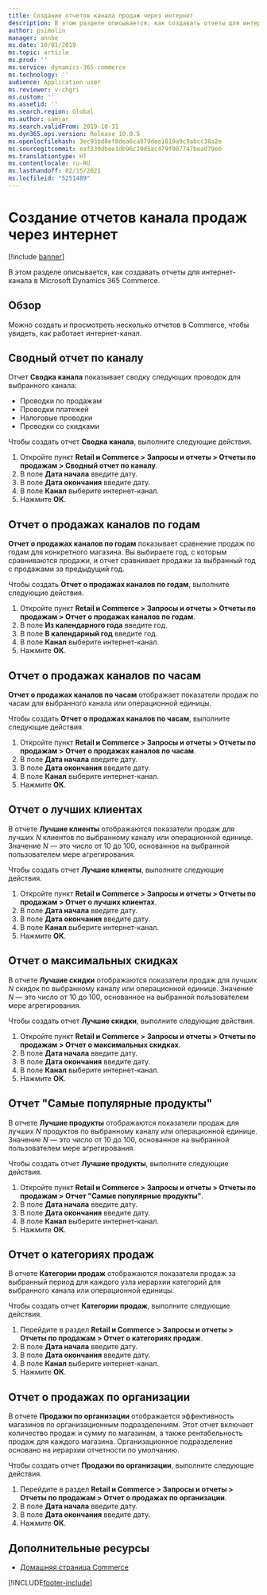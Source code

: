 ```yaml
---
title: Создание отчетов канала продаж через интернет
description: В этом разделе описывается, как создавать отчеты для интернет-канала в Microsoft Dynamics 365 Commerce.
author: psimolin
manager: annbe
ms.date: 10/01/2019
ms.topic: article
ms.prod: ''
ms.service: dynamics-365-commerce
ms.technology: ''
audience: Application user
ms.reviewer: v-chgri
ms.custom: ''
ms.assetid: ''
ms.search.region: Global
ms.author: samjar
ms.search.validFrom: 2019-10-31
ms.dyn365.ops.version: Release 10.0.5
ms.openlocfilehash: 3ec93bd8ef8dea6ca979dee1819a9c9abcc38a2e
ms.sourcegitcommit: eaf330dbee1db96c20d5ac479f007747bea079eb
ms.translationtype: HT
ms.contentlocale: ru-RU
ms.lasthandoff: 02/15/2021
ms.locfileid: "5251489"
---
```

# <a name="generate-online-channel-reports"></a>Создание отчетов канала продаж через интернет


[!include [banner](includes/banner.md)]

В этом разделе описывается, как создавать отчеты для интернет-канала в Microsoft Dynamics 365 Commerce.

## <a name="overview"></a>Обзор

Можно создать и просмотреть несколько отчетов в Commerce, чтобы увидеть, как работает интернет-канал.

## <a name="channel-summary-report"></a>Сводный отчет по каналу

Отчет **Сводка канала** показывает сводку следующих проводок для выбранного канала:

- Проводки по продажам
- Проводки платежей
- Налоговые проводки
- Проводки со скидками

Чтобы создать отчет **Сводка канала**, выполните следующие действия.

1. Откройте пункт **Retail и Commerce \> Запросы и отчеты \> Отчеты по продажам \> Сводный отчет по каналу**.
1. В поле **Дата начала** введите дату.
1. В поле **Дата окончания** введите дату.
1. В поле **Канал** выберите интернет-канал.
1. Нажмите **ОК**.
 
## <a name="channel-sales-by-year-report"></a>Отчет о продажах каналов по годам 

**Отчет о продажах каналов по годам** показывает сравнение продаж по годам для конкретного магазина. Вы выбираете год, с которым сравниваются продажи, и отчет сравнивает продажи за выбранный год с продажами за предыдущий год.

Чтобы создать **Отчет о продажах каналов по годам**, выполните следующие действия.

1. Откройте пункт **Retail и Commerce \> Запросы и отчеты \> Отчеты по продажам \> Отчет о продажах каналов по годам**.
1. В поле **Из календарного года** введите год.
1. В поле **В календарный год** введите год.
1. В поле **Канал** выберите интернет-канал.
1. Нажмите **ОК**.

## <a name="channel-sales-by-hour-report"></a>Отчет о продажах каналов по часам

**Отчет о продажах каналов по часам** отображает показатели продаж по часам для выбранного канала или операционной единицы.

Чтобы создать **Отчет о продажах каналов по часам**, выполните следующие действия.

1. Откройте пункт **Retail и Commerce \> Запросы и отчеты \> Отчеты по продажам \> Отчет о продажах каналов по часам**.
1. В поле **Дата начала** введите дату.
1. В поле **Дата окончания** введите дату.
1. В поле **Канал** выберите интернет-канал.
1. Нажмите **ОК**.

## <a name="top-customers-report"></a>Отчет о лучших клиентах

В отчете **Лучшие клиенты** отображаются показатели продаж для лучших *N* клиентов по выбранному каналу или операционной единице. Значение *N* — это число от 10 до 100, основанное на выбранной пользователем мере агрегирования.

Чтобы создать отчет **Лучшие клиенты**, выполните следующие действия.

1. Откройте пункт **Retail и Commerce \> Запросы и отчеты \> Отчеты по продажам \> Отчет о лучших клиентах**.
1. В поле **Дата начала** введите дату.
1. В поле **Дата окончания** введите дату.
1. В поле **Канал** выберите интернет-канал.
1. Нажмите **ОК**.

## <a name="top-discounts-report"></a>Отчет о максимальных скидках

В отчете **Лучшие скидки** отображаются показатели продаж для лучших *N* скидок по выбранному каналу или операционной единице. Значение *N* — это число от 10 до 100, основанное на выбранной пользователем мере агрегирования.

Чтобы создать отчет **Лучшие скидки**, выполните следующие действия.

1. Откройте пункт **Retail и Commerce \> Запросы и отчеты \> Отчеты по продажам \> Отчет о максимальных скидках**.
1. В поле **Дата начала** введите дату.
1. В поле **Дата окончания** введите дату.
1. В поле **Канал** выберите интернет-канал.
1. Нажмите **ОК**.

## <a name="top-products-report"></a>Отчет "Самые популярные продукты"

В отчете **Лучшие продукты** отображаются показатели продаж для лучших *N* продуктов по выбранному каналу или операционной единице. Значение *N* — это число от 10 до 100, основанное на выбранной пользователем мере агрегирования.

Чтобы создать отчет **Лучшие продукты**, выполните следующие действия.

1. Откройте пункт **Retail и Commerce \> Запросы и отчеты \> Отчеты по продажам \> Отчет "Самые популярные продукты"**.
1. В поле **Дата начала** введите дату.
1. В поле **Дата окончания** введите дату.
1. В поле **Канал** выберите интернет-канал.
1. Нажмите **ОК**.

## <a name="category-sales-report"></a>Отчет о категориях продаж

В отчете **Категории продаж** отображаются показатели продаж за выбранный период для каждого узла иерархии категорий для выбранного канала или операционной единицы.

Чтобы создать отчет **Категории продаж**, выполните следующие действия.

1. Перейдите в раздел **Retail и Commerce \> Запросы и отчеты \> Отчеты по продажам \> Отчет о категориях продаж**.
1. В поле **Дата начала** введите дату.
1. В поле **Дата окончания** введите дату.
1. В поле **Канал** выберите интернет-канал.
1. Нажмите **ОК**.

## <a name="organization-sales-report"></a>Отчет о продажах по организации

В отчете **Продажи по организации** отображается эффективность магазинов по организационным подразделениям. Этот отчет включает количество продаж и сумму по магазинам, а также рентабельность продаж для каждого магазина. Организационное подразделение основано на иерархии отчетности по умолчанию.

Чтобы создать отчет **Продажи по организации**, выполните следующие действия.

1. Перейдите в раздел **Retail и Commerce \> Запросы и отчеты \> Отчеты по продажам \> Отчет о продажах по организации**.
1. В поле **Дата начала** введите дату.
1. В поле **Дата окончания** введите дату.
1. Нажмите **ОК**.

## <a name="additional-resources"></a>Дополнительные ресурсы

- [Домашняя страница Commerce](../retail/index.md)


[!INCLUDE[footer-include](../includes/footer-banner.md)]